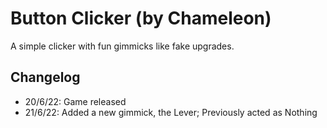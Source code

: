 # Button Clicker (by Chameleon)

A simple clicker with fun gimmicks like fake upgrades.

## Changelog

- 20/6/22: Game released
- 21/6/22: Added a new gimmick, the Lever; Previously acted as <!-- a reset --> Nothing
